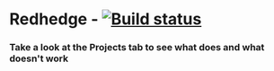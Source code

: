 # Redhedge - [![Build status](https://ci.appveyor.com/api/projects/status/bo6hdpmhfp8647y5?svg=true)](https://ci.appveyor.com/project/sineflex/redhedge)

### Take a look at the Projects tab to see what does and what doesn't work
